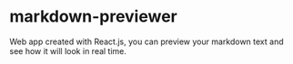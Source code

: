 # markdown-previewer

Web app created with React.js, you can preview your markdown text and see how it will look in real time.
